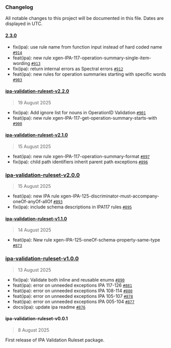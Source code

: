 ### Changelog

All notable changes to this project will be documented in this file. Dates are displayed in UTC.

#### [2.3.0](https://github.com/mongodb/openapi/compare/ipa-validation-ruleset-v2.2.0...2.3.0)

- fix(ipa): use rule name from function input instead of hard coded name [`#914`](https://github.com/mongodb/openapi/pull/914)
- feat(ipa): new rule xgen-IPA-117-operation-summary-single-item-wording [`#913`](https://github.com/mongodb/openapi/pull/913)
- fix(ipa): return internal errors as Spectral errors [`#912`](https://github.com/mongodb/openapi/pull/912)
- feat(ipa): new rules for operation summaries starting with specific words [`#903`](https://github.com/mongodb/openapi/pull/903)

#### [ipa-validation-ruleset-v2.2.0](https://github.com/mongodb/openapi/compare/ipa-validation-ruleset-v2.1.0...ipa-validation-ruleset-v2.2.0)

> 19 August 2025

- fix(ipa): Add ignore list for nouns in OperationID Validation [`#901`](https://github.com/mongodb/openapi/pull/901)
- feat(ipa): new rule xgen-IPA-117-get-operation-summary-starts-with [`#900`](https://github.com/mongodb/openapi/pull/900)

#### [ipa-validation-ruleset-v2.1.0](https://github.com/mongodb/openapi/compare/ipa-validation-ruleset-v2.0.0...ipa-validation-ruleset-v2.1.0)

> 15 August 2025

- feat(ipa): new rule xgen-IPA-117-operation-summary-format [`#897`](https://github.com/mongodb/openapi/pull/897)
- fix(ipa): child path identifiers inherit parent path exceptions [`#896`](https://github.com/mongodb/openapi/pull/896)

### [ipa-validation-ruleset-v2.0.0](https://github.com/mongodb/openapi/compare/ipa-validation-ruleset-v1.1.0...ipa-validation-ruleset-v2.0.0)

> 15 August 2025

- feat(ipa): new IPA rule xgen-IPA-125-discriminator-must-accompany-oneOf-anyOf-allOf [`#893`](https://github.com/mongodb/openapi/pull/893)
- fix(ipa): include schema descriptions in IPA117 rules [`#895`](https://github.com/mongodb/openapi/pull/895)

#### [ipa-validation-ruleset-v1.1.0](https://github.com/mongodb/openapi/compare/ipa-validation-ruleset-v1.0.0...ipa-validation-ruleset-v1.1.0)

> 14 August 2025

- feat(ipa): New rule xgen-IPA-125-oneOf-schema-property-same-type [`#873`](https://github.com/mongodb/openapi/pull/873)

### [ipa-validation-ruleset-v1.0.0](https://github.com/mongodb/openapi/compare/ipa-validation-ruleset-v0.0.1...ipa-validation-ruleset-v1.0.0)

> 13 August 2025

- fix(ipa): Validate both inline and reusable enums [`#890`](https://github.com/mongodb/openapi/pull/890)
- feat(ipa): error on unneeded exceptions IPA 117-126 [`#881`](https://github.com/mongodb/openapi/pull/881)
- feat(ipa): error on unneeded exceptions IPA 108-114 [`#880`](https://github.com/mongodb/openapi/pull/880)
- feat(ipa): error on unneeded exceptions IPA 105-107 [`#878`](https://github.com/mongodb/openapi/pull/878)
- feat(ipa): error on unneeded exceptions IPA 005-104 [`#877`](https://github.com/mongodb/openapi/pull/877)
- docs(ipa): update ipa readme [`#876`](https://github.com/mongodb/openapi/pull/876)

<!-- auto-changelog-above -->

#### ipa-validation-ruleset-v0.0.1

> 8 August 2025

First release of IPA Validation Ruleset package.
